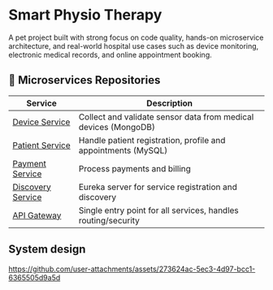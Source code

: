 # Smart Physio Therapy

A pet project built with strong focus on code quality, hands-on microservice architecture, and real-world hospital use cases such as device monitoring, electronic medical records, and online appointment booking.

## 🔗 Microservices Repositories

| Service | Description |
|--------|-------------|
| [Device Service](https://github.com/keisour389/device-service) | Collect and validate sensor data from medical devices (MongoDB) |
| [Patient Service](https://github.com/keisour389/patient-service) | Handle patient registration, profile and appointments (MySQL) |
| [Payment Service](https://github.com/keisour389/payment-service) | Process payments and billing |
| [Discovery Service](https://github.com/keisour389/discovery-service) | Eureka server for service registration and discovery |
| [API Gateway](https://github.com/keisour389/api-gateway) | Single entry point for all services, handles routing/security |

## System design
https://github.com/user-attachments/assets/273624ac-5ec3-4d97-bcc1-6365505d9a5d

